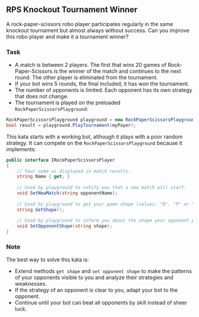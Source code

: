﻿## RPS Knockout Tournament Winner

A rock-paper-scissors robo player participates regularly in the same knockout tournament but almost always without success. Can you improve this robo player and make it a tournament winner?

### Task
* A match is between 2 players. The first that wins 20 games of Rock-Paper-Scissors is the winner of the match and continues to the next round. The other player is eliminated from the tournament.
* If your bot wins 5 rounds, the final included, it has won the tournament.
* The number of opponents is limited. Each opponent has its own strategy that does not change.
* The tournament is played on the preloaded `RockPaperScissorsPlayground`:

```csharp
RockPaperScissorsPlayground playground = new RockPaperScissorsPlayground();
bool result = playground.PlayTournament(myPayer);
```

This kata starts with a working bot, although it plays with a poor random strategy. It can compete on the `RockPaperScissorsPlayground` because it implements:

```csharp
public interface IRockPaperScissorsPlayer
{
    // Your name as displayed in match results.
    string Name { get; }    
    
    // Used by playground to notify you that a new match will start.
    void SetNewMatch(string opponentName);
    
    // Used by playground to get your game shape (values: "R", "P" or "S").
    string GetShape();
    
    // Used by playground to inform you about the shape your opponent played in the game. 
    void SetOpponentShape(string shape);
}
```

### Note
The best way to solve this kata is:

* Extend methods `get shape` and `set opponent shape` to make the patterns of your opponents visible to you and analyze their strategies and weaknesses.
* If the strategy of an opponent is clear to you, adapt your bot to the opponent.
* Continue until your bot can beat all opponents by skill instead of sheer luck.